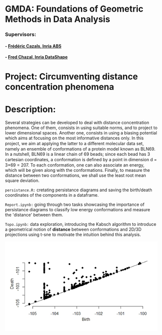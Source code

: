 # GMDA: Foundations of Geometric Methods in Data Analysis
### Supervisors:
#### - [Frédéric Cazals, Inria ABS](https://team.inria.fr/abs/team-members/homepage-frederic-cazals/)
#### - [Fred Chazal, Inria DataShape](https://geometrica.saclay.inria.fr/team/Fred.Chazal/)

# Project: Circumventing distance concentration phenomena

# Description:
Several strategies can be developed to deal with distance concentration phenomena. One of them, consists in using suitable norms, and to project to lower dimensional spaces. Another one, consists in using a biasing potential which aims at focusing on the most informative distances only. In this project, we aim at applying the latter to a diﬀerent molecular data set, namely an ensemble of conformations of a protein model known as BLN69. In a nutshell, BLN69 is a linear chain of 69 beads; since each bead has 3 cartesian coordinates, a conformation is deﬁned by a point in dimension d = 3×69 = 207. To each conformation, one can also associate an energy, which will be given along with the conformations. Finally, to measure the distance between two conformations, we shall use the least root mean square deviation.

`persistance.R:` cretating persistance diagrams and saving the birth/death coordinates of the components in a dataframe.

`Report.ipynb:` going through two tasks showcasing the importance of persistance diagrams to classify low energy conformations and measure the 'distance' between them.

`Topo.ipynb:` data exploration, introducing the Kabsch algorithm to introduce a geometrical notion of __distance__ between conformations and 2D/3D projections using t-sne to motivate the intuition behind this analysis.

![Persistance diagram example](https://github.com/AlaaMahi/GMDA/blob/master/Persistance.jpeg "Persistance diagram example")
